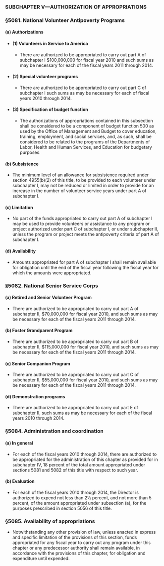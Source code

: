 ### SUBCHAPTER V—AUTHORIZATION OF APPROPRIATIONS

### §5081. National Volunteer Antipoverty Programs
#### (a) Authorizations
* #### (1) Volunteers in Service to America
  * There are authorized to be appropriated to carry out part A of subchapter I $100,000,000 for fiscal year 2010 and such sums as may be necessary for each of the fiscal years 2011 through 2014.

* #### (2) Special volunteer programs
  * There are authorized to be appropriated to carry out part C of subchapter I such sums as may be necessary for each of fiscal years 2010 through 2014.

* #### (3) Specification of budget function
  * The authorizations of appropriations contained in this subsection shall be considered to be a component of budget function 500 as used by the Office of Management and Budget to cover education, training, employment, and social services, and, as such, shall be considered to be related to the programs of the Departments of Labor, Health and Human Services, and Education for budgetary purposes.

#### (b) Subsistence
* The minimum level of an allowance for subsistence required under section 4955(b)(2) of this title, to be provided to each volunteer under subchapter I, may not be reduced or limited in order to provide for an increase in the number of volunteer service years under part A of subchapter I.

#### (c) Limitation
* No part of the funds appropriated to carry out part A of subchapter I may be used to provide volunteers or assistance to any program or project authorized under part C of subchapter I, or under subchapter II, unless the program or project meets the antipoverty criteria of part A of subchapter I.

#### (d) Availability
* Amounts appropriated for part A of subchapter I shall remain available for obligation until the end of the fiscal year following the fiscal year for which the amounts were appropriated.

### §5082. National Senior Service Corps
#### (a) Retired and Senior Volunteer Program
* There are authorized to be appropriated to carry out part A of subchapter II, $70,000,000 for fiscal year 2010, and such sums as may be necessary for each of the fiscal years 2011 through 2014.

#### (b) Foster Grandparent Program
* There are authorized to be appropriated to carry out part B of subchapter II, $115,000,000 for fiscal year 2010, and such sums as may be necessary for each of the fiscal years 2011 through 2014.

#### (c) Senior Companion Program
* There are authorized to be appropriated to carry out part C of subchapter II, $55,000,000 for fiscal year 2010, and such sums as may be necessary for each of the fiscal years 2011 through 2014.

#### (d) Demonstration programs
* There are authorized to be appropriated to carry out part E of subchapter II, such sums as may be necessary for each of the fiscal years 2010 through 2014.

### §5084. Administration and coordination
#### (a) In general
* For each of the fiscal years 2010 through 2014, there are authorized to be appropriated for the administration of this chapter as provided for in subchapter IV, 18 percent of the total amount appropriated under sections 5081 and 5082 of this title with respect to such year.

#### (b) Evaluation
* For each of the fiscal years 2010 through 2014, the Director is authorized to expend not less than 2½ percent, and not more than 5 percent, of the amount appropriated under subsection (a), for the purposes prescribed in section 5056 of this title.

### §5085. Availability of appropriations
* Notwithstanding any other provision of law, unless enacted in express and specific limitation of the provisions of this section, funds appropriated for any fiscal year to carry out any program under this chapter or any predecessor authority shall remain available, in accordance with the provisions of this chapter, for obligation and expenditure until expended.